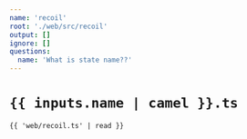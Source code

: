 ```yaml
---
name: 'recoil'
root: './web/src/recoil'
output: []
ignore: []
questions:
  name: 'What is state name??'
---
```


# `{{ inputs.name | camel }}.ts`

```tsx
{{ 'web/recoil.ts' | read }}
```
